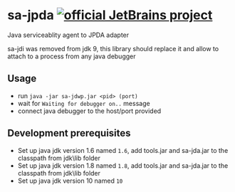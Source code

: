 # sa-jpda [![official JetBrains project](http://jb.gg/badges/official.svg)](https://confluence.jetbrains.com/display/ALL/JetBrains+on+GitHub)
Java serviceablity agent to JPDA adapter

sa-jdi was removed from jdk 9, this library should replace it and allow to attach to a process from any java debugger

## Usage
* run `java -jar sa-jdwp.jar <pid> (port)`
* wait for `Waiting for debugger on..` message
* connect java debugger to the host/port provided

## Development prerequisites
* Set up java jdk version 1.6 named `1.6`, add tools.jar and sa-jda.jar to the classpath from jdk\lib folder
* Set up java jdk version 1.8 named `1.8`, add tools.jar and sa-jda.jar to the classpath from jdk\lib folder
* Set up java jdk version 10 named `10`
